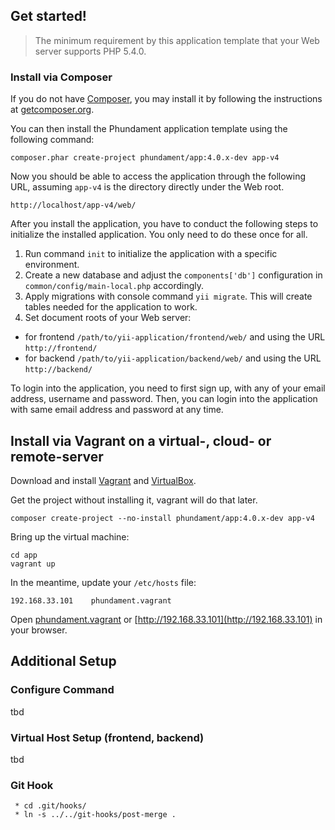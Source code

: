 Get started!
------------

> The minimum requirement by this application template that your Web server supports PHP 5.4.0.


### Install via Composer

If you do not have [Composer](http://getcomposer.org/), you may install it by following the instructions
at [getcomposer.org](http://getcomposer.org/doc/00-intro.md#installation-nix).

You can then install the Phundament application template using the following command:

~~~
composer.phar create-project phundament/app:4.0.x-dev app-v4
~~~

Now you should be able to access the application through the following URL, assuming `app-v4` is the directory
directly under the Web root.

~~~
http://localhost/app-v4/web/
~~~


After you install the application, you have to conduct the following steps to initialize
the installed application. You only need to do these once for all.

1. Run command `init` to initialize the application with a specific environment.
2. Create a new database and adjust the `components['db']` configuration in `common/config/main-local.php` accordingly.
3. Apply migrations with console command `yii migrate`. This will create tables needed for the application to work.
4. Set document roots of your Web server:

- for frontend `/path/to/yii-application/frontend/web/` and using the URL `http://frontend/`
- for backend `/path/to/yii-application/backend/web/` and using the URL `http://backend/`

To login into the application, you need to first sign up, with any of your email address, username and password.
Then, you can login into the application with same email address and password at any time.



Install via Vagrant on a virtual-, cloud- or remote-server
----------------------------------------------------------

Download and install [Vagrant](http://www.vagrantup.com/downloads.html) and [VirtualBox](https://www.virtualbox.org/wiki/Downloads).

Get the project without installing it, vagrant will do that later.

~~~
composer create-project --no-install phundament/app:4.0.x-dev app-v4
~~~

Bring up the virtual machine:

~~~
cd app
vagrant up
~~~

In the meantime, update your `/etc/hosts` file:

~~~
192.168.33.101    phundament.vagrant
~~~

Open [phundament.vagrant](http://192.168.33.101/phundament.vagrant) or [http://192.168.33.101](http://192.168.33.101) in your browser.


Additional Setup
----------------

### Configure Command

tbd

### Virtual Host Setup (frontend, backend)

tbd

### Git Hook
```
 * cd .git/hooks/
 * ln -s ../../git-hooks/post-merge .
 ```